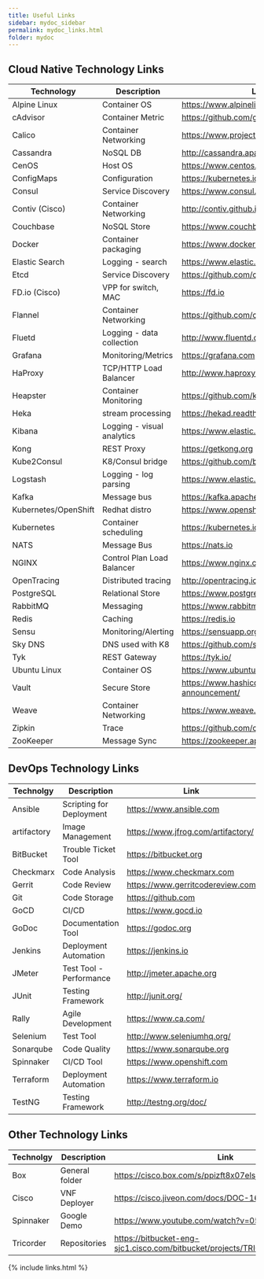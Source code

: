 ```yaml
---
title: Useful Links
sidebar: mydoc_sidebar
permalink: mydoc_links.html
folder: mydoc
---
```


## Cloud Native Technology Links

|  Technology | Description  |  Link |
|  --------- | -----------  |  ---- |
|  Alpine Linux | Container OS | <https://www.alpinelinux.org>  |
|  cAdvisor | Container Metric | <https://github.com/google/cadvisor>  |
|  Calico | Container Networking | <https://www.projectcalico.org>  |
|  Cassandra | NoSQL DB | <http://cassandra.apache.org/>  |
|  CenOS | Host OS | <https://www.centos.org/>  |
|  ConfigMaps | Configuration |  <https://kubernetes.io/> |
|  Consul | Service Discovery | <https://www.consul.io>  |
|  Contiv (Cisco) | Container Networking | <http://contiv.github.io>  |
|  Couchbase | NoSQL Store | <https://www.couchbase.com>  |
|  Docker | Container packaging | <https://www.docker.com>  |
|  Elastic Search | Logging - search | <https://www.elastic.co>  |
|  Etcd | Service Discovery | <https://github.com/coreos/etcd>  |
|  FD.io (Cisco) | VPP for switch, MAC | <https://fd.io>  |
|  Flannel | Container Networking | <https://github.com/coreos/flannel>  |
|  Fluetd | Logging - data collection | <http://www.fluentd.org>  |
|  Grafana | Monitoring/Metrics | <https://grafana.com>  |
|  HaProxy | TCP/HTTP Load Balancer | <http://www.haproxy.org>  |
|  Heapster | Container Monitoring | <https://github.com/kubernetes/heapster>  |
|  Heka | stream processing | <https://hekad.readthedocs.io>  |
|  Kibana | Logging - visual analytics | <https://www.elastic.co>  |
|  Kong | REST Proxy | <https://getkong.org>  |
|  Kube2Consul | K8/Consul bridge | <https://github.com/beldur/kube2consul>  |
|  Logstash | Logging - log parsing | <https://www.elastic.co/products/logstash>  |
|  Kafka | Message bus | <https://kafka.apache.org>  |
|  Kubernetes/OpenShift | Redhat distro | <https://www.openshift.com>  |
|  Kubernetes | Container scheduling | <https://kubernetes.io>  |
|  NATS | Message Bus | <https://nats.io>  |
|  NGINX | Control Plan Load Balancer | <https://www.nginx.com>  |
|  OpenTracing | Distributed tracing | <http://opentracing.io>  |
|  PostgreSQL | Relational Store | <https://www.postgresql.org>  |
|  RabbitMQ | Messaging | <https://www.rabbitmq.com>  |
|  Redis | Caching | <https://redis.io>  |
|  Sensu | Monitoring/Alerting | <https://sensuapp.org>  |
|  Sky DNS | DNS used with K8 | <https://github.com/skynetservices/skydns>  |
|  Tyk | REST Gateway | <https://tyk.io/>  |
|  Ubuntu Linux | Container OS | <https://www.ubuntu.com>  |
|  Vault | Secure Store | <https://www.hashicorp.com/blog/Vault-announcement/>  |
|  Weave | Container Networking | <https://www.weave.works>  |
|  Zipkin | Trace | <https://github.com/openzipkin/zipkin>  |
|  ZooKeeper | Message Sync | <https://zookeeper.apache.org>  |

## DevOps Technology Links

|  Technolgy | Description  |  Link |
|  --------- | -----------  |  ---- |
|  Ansible | Scripting for Deployment | <https://www.ansible.com>  |
|  artifactory | Image Management | <https://www.jfrog.com/artifactory/>  |
|  BitBucket | Trouble Ticket Tool | <https://bitbucket.org>  |
|  Checkmarx | Code Analysis | <https://www.checkmarx.com>  |
|  Gerrit | Code Review | <https://www.gerritcodereview.com>  |
|  Git | Code Storage | <https://github.com>  |
|  GoCD | CI/CD | <https://www.gocd.io>  |
|  GoDoc | Documentation Tool | <https://godoc.org>  |
|  Jenkins | Deployment Automation | <https://jenkins.io>  |
|  JMeter | Test Tool - Performance | <http://jmeter.apache.org>  |
|  JUnit | Testing Framework | <http://junit.org/>  |
|  Rally | Agile Development | <https://www.ca.com/> |
|  Selenium | Test Tool | <http://www.seleniumhq.org/>   |
|  Sonarqube | Code Quality | <https://www.sonarqube.org>  |
|  Spinnaker | CI/CD Tool | <https://www.openshift.com>  |
|  Terraform | Deployment Automation | <https://www.terraform.io>  |
|  TestNG | Testing Framework | <http://testng.org/doc/>  |

## Other Technology Links

|  Technolgy | Description  |  Link |
|  --------- | -----------  |  ---- |
|  Box |  General folder  |  <https://cisco.box.com/s/ppizft8x07elsjgh3ahjmgypcph0jpty> |
|  Cisco  | VNF Deployer  |  <https://cisco.jiveon.com/docs/DOC-1685464> |
| Spinnaker  |  Google Demo | <https://www.youtube.com/watch?v=05EZx3MBHSY>  |
|  Tricorder |Repositories   |  <https://bitbucket-eng-sjc1.cisco.com/bitbucket/projects/TRIC> |

{% include links.html %}

